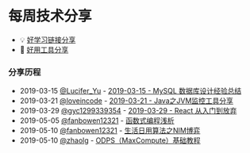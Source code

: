# 每周技术分享

* 💡 [好学习链接分享](good-study.md)
* 🚀 [好用工具分享](good-util.md)

### 分享历程

* 2019-03-15  [@Lucifer_Yu](https://my.oschina.net/u/920698)     -  [2019-03-15 - MySQL 数据库设计经验总结](https://my.oschina.net/u/920698/blog/3022075)
* 2019-03-21  [@loveincode](https://github.com/loveincode)       -  [2019-03-21 - Java之JVM监控工具分享](https://github.com/tianxianpei/tech-share-weekly/blob/master/article/2019-03-21%20-%20Java%E4%B9%8BJVM%E7%9B%91%E6%8E%A7%E5%B7%A5%E5%85%B7%E5%88%86%E4%BA%AB.md)
* 2019-03-29  [@gyc1299339354](https://github.com/gyc1299339354) -  [2019-03-29 - React 从入门到放弃](https://github.com/tianxianpei/tech-share-weekly/blob/master/article/2019-03-29%20-%20React_start_to_giveup.md)
* 2019-05-05 [@fanbowen12321](https://github.com/fanbowen12321) -  [函数式编程浅析](https://www.cnblogs.com/fbw-gxy/p/10812331.html)
* 2019-05-10 [@fanbowen12321](https://github.com/fanbowen12321) -  [生活日用算法之NIM博弈](https://www.cnblogs.com/fbw-gxy/p/10844129.html)
* 2019-05-10 [@zhaolg](https://github.com/zhaolg) -  [ODPS（MaxCompute）基础教程](https://github.com/tianxianpei/tech-share-weekly/blob/master/article/ODPS（MaxCompute）基础教程.md)
